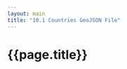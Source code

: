 ```yaml
---
layout: main
title: "10.1 Countries GeoJSON File"
---
```


{{page.title}}
==============

<div>
    <pre id="json"></pre>
</div>

<script type="text/javascript">

    var url = '{{site.baseurl}}/chapter10/data/countries.geojson';

    d3.json(url, function(error, geodata) {

        // Handles errors getting and parsing the data
        if (error) { return error; }

        // Dumps the content of the GeoJSON file in the pre element
        d3.select('pre#json').html(JSON.stringify(geodata, null, 4));
    });
</script>
